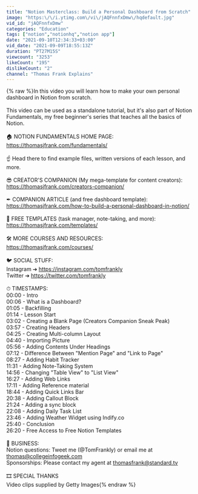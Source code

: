```yaml
---
title: "Notion Masterclass: Build a Personal Dashboard from Scratch"
image: "https:\/\/i.ytimg.com\/vi\/jAQFnnfxDmw\/hqdefault.jpg"
vid_id: "jAQFnnfxDmw"
categories: "Education"
tags: ["notion","notionhq","notion app"]
date: "2021-09-10T12:34:33+03:00"
vid_date: "2021-09-09T18:55:13Z"
duration: "PT27M15S"
viewcount: "3253"
likeCount: "195"
dislikeCount: "2"
channel: "Thomas Frank Explains"
---
```

{% raw %}In this video you will learn how to make your own personal dashboard in Notion from scratch.<br /><br />This video can be used as a standalone tutorial, but it's also part of Notion Fundamentals, my free beginner's series that teaches all the basics of Notion.<br /><br />🏠 NOTION FUNDAMENTALS HOME PAGE:<br /><a rel="nofollow" target="blank" href="https://thomasjfrank.com/fundamentals/">https://thomasjfrank.com/fundamentals/</a><br /><br />☝️ Head there to find example files, written versions of each lesson, and more.<br /><br />😎 CREATOR'S COMPANION (My mega-template for content creators):<br /><a rel="nofollow" target="blank" href="https://thomasjfrank.com/creators-companion/">https://thomasjfrank.com/creators-companion/</a><br /><br />✒ COMPANION ARTICLE (and free dashboard template):<br /><a rel="nofollow" target="blank" href="https://thomasjfrank.com/how-to-build-a-personal-dashboard-in-notion/">https://thomasjfrank.com/how-to-build-a-personal-dashboard-in-notion/</a><br /><br />🔧 FREE TEMPLATES (task manager, note-taking, and more):<br /><a rel="nofollow" target="blank" href="https://thomasjfrank.com/templates/">https://thomasjfrank.com/templates/</a><br /><br />🛠 MORE COURSES AND RESOURCES: <br /><a rel="nofollow" target="blank" href="https://thomasjfrank.com/courses/">https://thomasjfrank.com/courses/</a><br /><br />🐦 SOCIAL STUFF:<br />Instagram ➔ <a rel="nofollow" target="blank" href="https://instagram.com/tomfrankly">https://instagram.com/tomfrankly</a><br />Twitter ➔ <a rel="nofollow" target="blank" href="https://twitter.com/tomfrankly">https://twitter.com/tomfrankly</a><br /><br />⏱ TIMESTAMPS:<br />00:00 - Intro<br />00:06 - What is a Dashboard?<br />01:05 - Backfilling<br />01:14 - Lesson Start<br />03:02 - Creating a Blank Page (Creators Companion Sneak Peak)<br />03:57 - Creating Headers<br />04:25 - Creating Multi-column Layout<br />04:40 - Importing Picture<br />05:56 - Adding Contents Under Headings<br />07:12 - Difference Between &quot;Mention Page&quot; and &quot;Link to Page&quot;<br />08:27 - Adding Habit Tracker<br />11:31 - Adding Note-Taking System<br />14:56 - Changing &quot;Table View&quot; to &quot;List View&quot;<br />16:27 - Adding Web Links<br />17:11 - Adding Reference material<br />18:44 - Adding Quick Links Bar<br />20:38 - Adding Callout Block<br />21:24 - Adding a sync block<br />22:08 - Adding Daily Task List<br />23:46 - Adding Weather Widget using Indify.co<br />25:40 - Conclusion<br />26:20 - Free Access to Free Notion Templates<br /><br />👐 BUSINESS:<br />Notion questions: Tweet me (@TomFrankly) or email me at thomas@collegeinfogeek.com<br />Sponsorships: Please contact my agent at thomasfrank@standard.tv<br /><br />🎞 SPECIAL THANKS<br />Video clips supplied by Getty Images{% endraw %}
